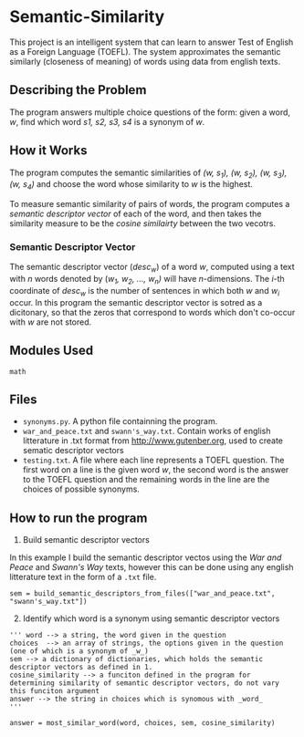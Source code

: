# Semantic-Similarity
This project is an intelligent system that can learn to answer Test of English as a Foreign Language (TOEFL). The system approximates the semantic similarly (closeness of meaning) of words using data from english texts. 

## Describing the Problem
The program answers multiple choice questions of the form: given a word, _w_, find which word _s1, s2, s3, s4_ is a synonym of _w_.

## How it Works
The program computes the semantic similarities of _(w, s<sub>1</sub>), (w, s<sub>2</sub>), (w, s<sub>3</sub>), (w, s<sub>4</sub>)_ and choose the word whose similarity to _w_ is the highest.

To measure semantic similarity of pairs of words, the program computes a _semantic descriptor vector_ of each of the word, and then takes the similarity measure to be the _cosine similairty_ between the two vecotrs.

### Semantic Descriptor Vector
The semantic descriptor vector (_desc<sub>w</sub>_) of a word _w_, computed using a text with _n_ words denoted by (_w<sub>1</sub>, w<sub>2</sub>, ..., w<sub>n</sub>)_ will have _n_-dimensions. The _i_-th coordinate of _desc<sub>w</sub>_ is the number of sentences in which both _w_ and _w<sub>i</sub>_ occur. In this program the semantic descriptor vector is sotred as a dicitonary, so that the zeros that correspond to words which don't co-occur with _w_ are not stored.

## Modules Used
`math`

## Files
* `synonyms.py`. A python file containning the program.
* `war_and_peace.txt` and `swann's_way.txt`. Contain works of english litterature in .txt format from http://www.gutenber.org, used to create sematic descriptor vectors
* `testing.txt`. A file where each line represents a TOEFL question. The first word on a line is the given word _w_, the second word is the answer to the TOEFL question and the remaining words in the line are the choices of possible synonyms.

## How to run the program
1. Build semantic descriptor vectors
    
In this example I build the semantic descriptor vectos using the _War and Peace_ and _Swann's Way_ texts, however this can be done using any english litterature text in the form of a `.txt` file.
```python:
sem = build_semantic_descriptors_from_files(["war_and_peace.txt", "swann's_way.txt"])
```
2. Identify which word is a synonym using semantic descriptor vectors
```
''' word --> a string, the word given in the question
choices  --> an array of strings, the options given in the question (one of which is a synonym of _w_)
sem --> a dictionary of dictionaries, which holds the semantic descriptor vectors as defined in 1.
cosine_similarity --> a funciton defined in the program for determining similarity of semantic descriptor vectors, do not vary this funciton argument
answer --> the string in choices which is synomous with _word_
'''

answer = most_similar_word(word, choices, sem, cosine_similarity)
```
